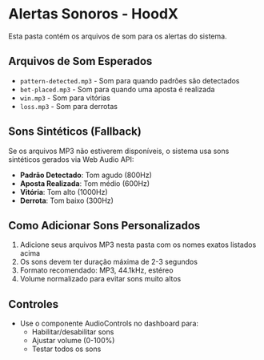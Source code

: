 # Alertas Sonoros - HoodX

Esta pasta contém os arquivos de som para os alertas do sistema.

## Arquivos de Som Esperados

- `pattern-detected.mp3` - Som para quando padrões são detectados
- `bet-placed.mp3` - Som para quando uma aposta é realizada
- `win.mp3` - Som para vitórias
- `loss.mp3` - Som para derrotas

## Sons Sintéticos (Fallback)

Se os arquivos MP3 não estiverem disponíveis, o sistema usa sons sintéticos gerados via Web Audio API:

- **Padrão Detectado**: Tom agudo (800Hz)
- **Aposta Realizada**: Tom médio (600Hz)  
- **Vitória**: Tom alto (1000Hz)
- **Derrota**: Tom baixo (300Hz)

## Como Adicionar Sons Personalizados

1. Adicione seus arquivos MP3 nesta pasta com os nomes exatos listados acima
2. Os sons devem ter duração máxima de 2-3 segundos
3. Formato recomendado: MP3, 44.1kHz, estéreo
4. Volume normalizado para evitar sons muito altos

## Controles

- Use o componente AudioControls no dashboard para:
  - Habilitar/desabilitar sons
  - Ajustar volume (0-100%)
  - Testar todos os sons 